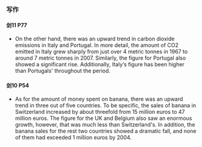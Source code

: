 ### 写作

#### 剑11 P77

- On the other hand, there was an upward trend in carbon dioxide emissions in Italy and Portugal. In more detail, the amount of CO2 emitted in Italy grew sharply from just over 4 metric tonnes in 1967 to around 7 metric tonnes in 2007. Similarly, the figure for Portugal also showed a significant rise. Additionally, Italy‘s figure has been higher than Portugals' throughout the period.

#### 剑10 P54

- As for the amount of money spent on banana, there was an upward trend in three out of five countries. To be specific, the sales of banana in Switzerland increased by about threefold from 15 million euros to 47 million euros. The figure for the UK and Belgium also saw an enormous growth, however, that was much less than Switzerland's. In addition, the banana sales for the rest two countries showed a dramatic fall, and none of them had exceeded 1 million euros by 2004.


